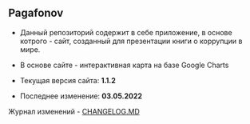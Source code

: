 ## Pagafonov

- Данный репозиторий содержит в себе приложение, в основе котрого - сайт, созданный для презентации книги о коррупции в мире.
- В основе сайте - интерактивная карта на базе Google Charts

- Текущая версия сайта: **1.1.2**
- Последнее изменение: **03.05.2022**

Журнал изменений - [CHANGELOG.MD](https://github.com/vadimjke/pavel-agafonov/blob/main/CHANGELOG.MD)